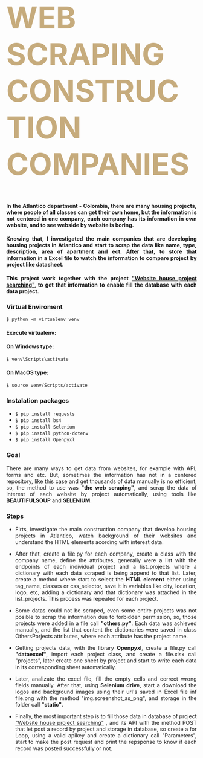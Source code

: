 <div class="row ">
	<div class="col ">
		<h1  style="color:#C6AB7C; font-size: 80px; font-weight:bold;">WEB SCRAPING CONSTRUCTION COMPANIES</h1>
	</div>
</div>

<h4 align="justify">
      In the Atlantico department - Colombia, there are many housing projects, where people of all classes can get their own home, 
      but the information is not centered  in one company, each company has its information in own website, and to see webside by website is boring. 
</h4> 
<h4 align="justify">
      Knowing that, I investigated the main companies that are developing housing projects in Atlantico and start to scrap the data like name, type, 
	description, area of apartment and ect. After that, to store that information in a Excel file to watch the information to compare  project 
	by project like datasheet. 
</h4> 
<h4 align="justify">
     This project work together with the project <a href="https://github.com/kaacuna20/Website-house-project-searching-">"Website house project searching"</a>, to get that 
      information to enable fill the database with each data project.
</h4> 

### Virtual Enviroment

`$ python -m virtualenv venv`

#### Execute virtualenv:

#### On Windows type:
`$ venv\Scripts\activate`

#### On MacOS type:
`$ source venv/Scripts/activate`

### Instalation packages

* `$ pip install requests`
* `$ pip install bs4`
* `$ pip install Selenium`
* `$ pip install python-dotenv`
* `$ pip install Openpyxl`

### Goal
<p align="justify">There are many ways to get data from websites, for example with API, forms and etc. But, sometimes the information has not in a centered repository, like
      this case and get thousands of data manually is no efficient, so, the method to use was <strong>"the web scraping"</strong>, and scrap the data of interest of each website 
      by project automatically, using tools like <strong>BEAUTIFULSOUP</strong> and <strong>SELENIUM</strong>.
</p>

### Steps
<ul>
	<li>
		<p align="justify">
		     Firts, investigate the main construction company that develop housing projects in Atlantico, watch background of their websites and understand the HTML elements acording with
         interest data.
		</p>
 	</li>
	<li>
  	<p align="justify">
    		After that, create a file.py for each company, create a class with the company name, define the attributes, generally were a list with the endpoints of each individual project
        and a list_projects where a dictionary with each data scraped is being append to that list. Later, create a method where start to select the <strong>HTML element</strong> either 
        using tag_name, classes or css_selector, save it in variables like city, location, logo, etc, adding a dictionary and that dictionary was attached in the list_projects. This 
        process was repeated for each project.
  	</p>
 	</li>
	<li>
		<p align="justify">Some datas could not be scraped, even some entire projects was not posible to scrap the information due to forbidden permission, so, those projects were added
        in a file call <strong>"others.py"</strong>. Each data was achieved manually, and the list that content the dictionaries were saved in class OthersPorjects attributes, where
        each attribute has the project name.
		</p>
 	</li>
	<li>
		<p align="justify">
		      Getting projects data, with the library <strong>Openpyxl</strong>, create a file.py call <strong>"dataexcel"</strong>, import each project class, and create a file.xlsx call
          "projects", later create one sheet by project and start to write each data in its corresponding sheet automatically.
		</p>
	 </li>
	<li>
		<p align="justify">
			  Later, analizate the excel file, fill the empty cells and correct wrong fields manually. After that, using <strong> Selenium drive</strong>, start a download the logos and background
         images using their url's saved in Excel file inf file.png with the method <stron>"img.screenshot_as_png"</stron>, and storage in the folder call <strong>"static"</strong>.  
		</p>
	</li>
  <li>
		<p align="justify">
			  Finally, the most important step is to fill those data in database of project <a href="https://github.com/kaacuna20/Website-house-project-searching-">"Website house project searching"</a>
        , and its API with the method POST that let post a record by project and storage in database, so create a for Loop, using a valid apikey and create a dictionary call "Parameters", start 
        to make the post request and print the repsponse to know if each record was posted successfully or not.
		</p>
	</li>
</ul>
